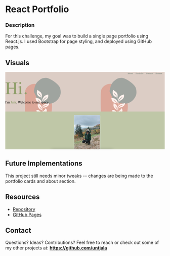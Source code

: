 # React Portfolio
### Description
For this challenge, my goal was to build a single page portfolio using React.js. I used Bootstrap for page styling, and deployed using GitHub pages.

## Visuals 
![Site](public/portfolio.png)

## Future Implementations 
This project still needs minor tweaks -- changes are being made to the portfolio cards and about section.

## Resources 
 * [Repository](https://github.com/untjala/react-portfolio)
 * [GitHub Pages](https://untjala.github.io/react-portfolio/)

## Contact
Questions? Ideas? Contributions? Feel free to reach or check out some of my other projects at: **https://github.com/untjala**
